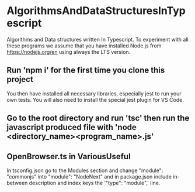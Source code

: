 # AlgorithmsAndDataStructuresInTypescript
Algorithms and Data structures written In Typescript.
To experiment with all these programs we assume that you have installed Node.js from https://nodejs.org/en using always the LTS version.

## Run 'npm i' for the first time you clone this project
You then have installed all necessary libraries, especially jest to run your own tests. You will also need to install the special jest plugin for VS Code.

## Go to the root directory and run 'tsc' then run the javascript produced file with  'node <directory_name>\<program_name>.js'

## OpenBrowser.ts in VariousUseful
In tsconfig.json go to the Modules section and change "module": "commonjs" into "module": "NodeNext" and in package.json include in-between description and index keys the '"type": "module",' line.